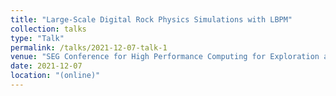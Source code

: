 ```yaml
---
title: "Large-Scale Digital Rock Physics Simulations with LBPM"
collection: talks
type: "Talk"
permalink: /talks/2021-12-07-talk-1
venue: "SEG Conference for High Performance Computing for Exploration and Reservoir Development"
date: 2021-12-07
location: "(online)"
---
```



